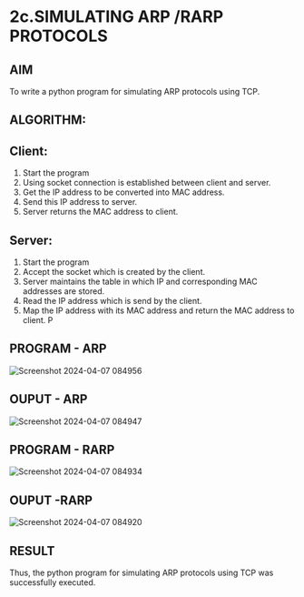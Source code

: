 # 2c.SIMULATING ARP /RARP PROTOCOLS
## AIM
To write a python program for simulating ARP protocols using TCP.
## ALGORITHM:
## Client:
1. Start the program
2. Using socket connection is established between client and server.
3. Get the IP address to be converted into MAC address.
4. Send this IP address to server.
5. Server returns the MAC address to client.
## Server:
1. Start the program
2. Accept the socket which is created by the client.
3. Server maintains the table in which IP and corresponding MAC addresses are
stored.
4. Read the IP address which is send by the client.
5. Map the IP address with its MAC address and return the MAC address to client.
P
## PROGRAM - ARP
![Screenshot 2024-04-07 084956](https://github.com/Akshaya-SK/2c.ARP_RARP_PROTOCOLS/assets/149347593/235d449e-d2e6-4fcb-bdb6-66c6fe605c38)

## OUPUT - ARP
![Screenshot 2024-04-07 084947](https://github.com/Akshaya-SK/2c.ARP_RARP_PROTOCOLS/assets/149347593/4b472f73-25e7-4832-bb42-9c2be201aadc)

## PROGRAM - RARP
![Screenshot 2024-04-07 084934](https://github.com/Akshaya-SK/2c.ARP_RARP_PROTOCOLS/assets/149347593/ea23b4ad-5ee8-43ec-9a63-4db8dbefb30f)

## OUPUT -RARP
![Screenshot 2024-04-07 084920](https://github.com/Akshaya-SK/2c.ARP_RARP_PROTOCOLS/assets/149347593/a3a8c868-fba1-4429-a070-8425324a096b)

## RESULT
Thus, the python program for simulating ARP protocols using TCP was successfully 
executed.
